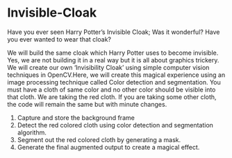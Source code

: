 # Invisible-Cloak

Have you ever seen Harry Potter’s Invisible Cloak; Was it wonderful? Have you ever wanted to wear that cloak? 

We will build the same cloak which Harry Potter uses to become invisible. Yes, we are not building it in a real way but it is all about graphics trickery.
We will create our own ‘Invisibility Cloak’ using simple computer vision techniques in OpenCV.Here, we will create this magical experience using an image processing technique called Color detection and segmentation. You must have a cloth of same color and no other color should be visible into that cloth. We are taking the red cloth. If you are taking some other cloth, the code will remain the same but with minute changes.

1. Capture and store the background frame 
2. Detect the red colored cloth using color detection and segmentation algorithm.
3. Segment out the red colored cloth by generating a mask.
4. Generate the final augmented output to create a magical effect.
